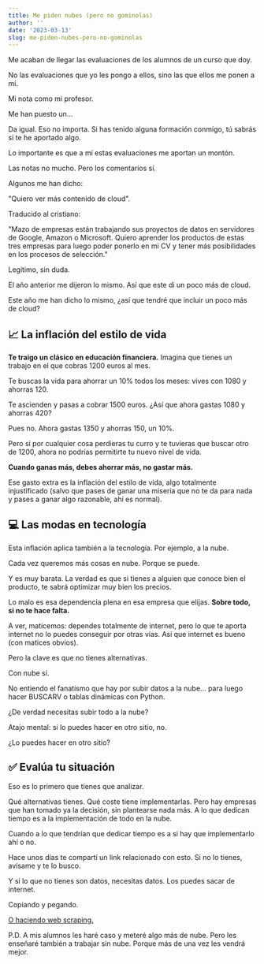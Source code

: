 ```yaml
---
title: Me piden nubes (pero no gominolas)
author: ''
date: '2023-03-13'
slug: me-piden-nubes-pero-no-gominolas
---
```



Me acaban de llegar las evaluaciones de los alumnos de un curso que doy.

No las evaluaciones que yo les pongo a ellos, sino las que ellos me ponen a mí.

Mi nota como mi profesor.

Me han puesto un...

Da igual. Eso no importa. Si has tenido alguna formación conmigo, tú sabrás si te he aportado algo.

Lo importante es que a mí estas evaluaciones me aportan un montón.

Las notas no mucho. Pero los comentarios sí.

Algunos me han dicho:

"Quiero ver más contenido de cloud".

Traducido al cristiano:

"Mazo de empresas están trabajando sus proyectos de datos en servidores de Google, Amazon o Microsoft. Quiero aprender los productos de estas tres empresas para luego poder ponerlo en mi CV y tener más posibilidades en los procesos de selección."

Legítimo, sin duda.

El año anterior me dijeron lo mismo. Así que este di un poco más de cloud.

Este año me han dicho lo mismo, ¿así que tendré que incluir un poco más de cloud?


## 📈 La inflación del estilo de vida

**Te traigo un clásico en educación financiera.** Imagina que tienes un trabajo en el que cobras 1200 euros al mes.

Te buscas la vida para ahorrar un 10% todos los meses: vives con 1080 y ahorras 120.

Te ascienden y pasas a cobrar 1500 euros. ¿Así que ahora gastas 1080 y ahorras 420?

Pues no. Ahora gastas 1350 y ahorras 150, un 10%.

Pero si por cualquier cosa perdieras tu curro y te tuvieras que buscar otro de 1200, ahora no podrías permitirte tu nuevo nivel de vida.

**Cuando ganas más, debes ahorrar más, no gastar más.**

Ese gasto extra es la inflación del estilo de vida, algo totalmente injustificado (salvo que pases de ganar una miseria que no te da para nada y pases a ganar algo razonable, ahí es normal).



## 💻 Las modas en tecnología

Esta inflación aplica también a la tecnología. Por ejemplo, a la nube.

Cada vez queremos más cosas en nube. Porque se puede.

Y es muy barata. La verdad es que si tienes a alguien que conoce bien el producto, te sabrá optimizar muy bien los precios.

Lo malo es esa dependencia plena en esa empresa que elijas. **Sobre todo, si no te hace falta.**

A ver, maticemos: dependes totalmente de internet, pero lo que te aporta internet no lo puedes conseguir por otras vías. Así que internet es bueno (con matices obvios).

Pero la clave es que no tienes alternativas.

Con nube sí.

No entiendo el fanatismo que hay por subir datos a la nube... para luego hacer BUSCARV o tablas dinámicas con Python.

¿De verdad necesitas subir todo a la nube?

Atajo mental: si lo puedes hacer en otro sitio, no.

¿Lo puedes hacer en otro sitio?


## ✅ Evalúa tu situación

Eso es lo primero que tienes que analizar.

Qué alternativas tienes.
Qué coste tiene implementarlas.
Pero hay empresas que han tomado ya la decisión, sin plantearse nada más. A lo que dedican tiempo es a la implementación de todo en la nube.

Cuando a lo que tendrían que dedicar tiempo es a si hay que implementarlo ahí o no.

Hace unos días te compartí un link relacionado con esto. Si no lo tienes, avísame y te lo busco.



Y si lo que no tienes son datos, necesitas datos. Los puedes sacar de internet.

Copiando y pegando.

[O haciendo web scraping.](https://leonardohansa.com/descarga-internet/)


P.D. A mis alumnos les haré caso y meteré algo más de nube. Pero les enseñaré también a trabajar sin nube. Porque más de una vez les vendrá mejor.

